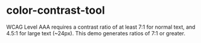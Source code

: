 # color-contrast-tool
WCAG Level AAA requires a contrast ratio of at least 7:1 for normal text, and 4.5:1 for large text (~24px). This demo generates ratios of 7:1 or greater.
